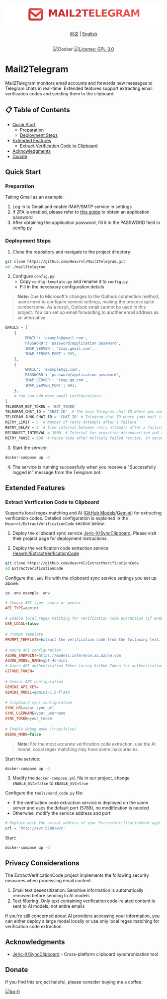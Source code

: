 ![img](../logo/logo-title.png)

<div align="center">
  <a href="../README.md">中文</a> |
  <a href="./README_EN.md">English</a>
</div>
<br>


<div align="center">

![Docker](https://img.shields.io/badge/-Docker-2496ED?style=flat-square&logo=docker&logoColor=white) [![License: GPL-3.0](https://img.shields.io/badge/License-GPL%203.0-4CAF50?style=flat-square)](https://github.com/Heavrnl/mail2telegram/blob/master/LICENSE) 




</div>

# Mail2Telegram

Mail2Telegram monitors email accounts and forwards new messages to Telegram chats in real-time. Extended features support extracting email verification codes and sending them to the clipboard.



## 📋 Table of Contents
- [Quick Start](#quick-start)
  - [Preparation](#preparation)
  - [Deployment Steps](#deployment-steps)
- [Extended Features](#extended-features)
  - [Extract Verification Code to Clipboard](#extract-verification-code-to-clipboard)
- [Acknowledgments](#acknowledgments)
- [Donate](#donate)

## Quick Start

### Preparation

Taking Gmail as an example:
1. Log in to Gmail and enable IMAP/SMTP service in settings
2. If 2FA is enabled, please refer to [this guide](https://support.google.com/accounts/answer/185833?hl=en) to obtain an application password
3. After obtaining the application password, fill it in the PASSWORD field in config.py

### Deployment Steps

1. Clone the repository and navigate to the project directory:

```bash
git clone https://github.com/Heavrnl/Mail2Telegram.git
cd ./mail2telegram
```

2. Configure `config.py`:
   - Copy `config-template.py` and rename it to `config.py`
   - Fill in the necessary configuration details
>**Note:** Due to Microsoft's changes to the Outlook connection method, users need to configure several settings, making the process quite cumbersome. As a result, Outlook email cannot be used in this project. You can set up email forwarding to another email address as an alternative.
```python
EMAILS = [
    {
        'EMAIL': 'example@gmail.com',
        'PASSWORD': 'password/application password',
        'IMAP_SERVER': 'imap.gmail.com',
        'IMAP_SERVER_PORT': 993,
    },
    {
        'EMAIL': 'example@qq.com',
        'PASSWORD': 'password/application password',
        'IMAP_SERVER': 'imap.qq.com',
        'IMAP_SERVER_PORT': 993,
    },
    # You can add more email configurations...
]
TELEGRAM_BOT_TOKEN = 'BOT_TOKEN'
TELEGRAM_CHAT_ID = 'CHAT_ID'  # The main Telegram chat ID where you want to forward emails, can be your USER_ID
TELEGRAM_JUNK_CHAT_ID = 'CHAT_ID' # Telegram chat ID where junk mail is sent, can be your USER_ID
RETRY_LIMIT = 5  # Number of retry attempts after a failure
RETRY_DELAY = 5  # Time interval between retry attempts after a failure
RECONNECT_INTERVAL = 1800  # Interval for proactive disconnection and reconnection, in seconds
RETRY_PAUSE = 600  # Pause time after multiple failed retries, in seconds
```

3. Start the service:

```bash
docker-compose up -d
```

4. The service is running successfully when you receive a "Successfully logged in" message from the Telegram bot.

## Extended Features

### Extract Verification Code to Clipboard
Supports local regex matching and AI ([GitHub Models](https://docs.github.com/en/github-models/prototyping-with-ai-models)/[Gemini](https://aistudio.google.com/apikey)) for extracting verification codes. Detailed configuration is explained in the `Heavrnl/ExtractVerificationCode` section below.

1. Deploy the clipboard sync service [Jeric-X/SyncClipboard](https://github.com/Jeric-X/SyncClipboard). Please visit their project page for deployment instructions.

2. Deploy the verification code extraction service [Heavrnl/ExtractVerificationCode](https://github.com/Heavrnl/ExtractVerificationCode)

```bash
git clone https://github.com/Heavrnl/ExtractVerificationCode
cd ExtractVerificationCode
```

Configure the `.env` file with the clipboard sync service settings you set up above:
```bash
cp .env.example .env
```
```ini
# Choose API type: azure or gemini
API_TYPE=gemini

# Enable local regex matching for verification code extraction (if enabled, local matching will be tried first, then API if it fails)
USE_LOCAL=false

# Prompt template
PROMPT_TEMPLATE=Extract the verification code from the following text. Output only the code, without any other text. If there is no verification code, output 'None'.\n\nText: {input_text}\n\nCode:

# Azure API configuration
AZURE_ENDPOINT=https://models.inference.ai.azure.com
AZURE_MODEL_NAME=gpt-4o-mini
# Azure API authentication Token (using GitHub Token for authentication)
GITHUB_TOKEN=

# Gemini API configuration
GEMINI_API_KEY=
GEMINI_MODEL=gemini-1.5-flash

# Clipboard sync configuration
SYNC_URL=your_sync_url
SYNC_USERNAME=your_username
SYNC_TOKEN=your_token

# Enable debug mode (true/false)
DEBUG_MODE=false
```

> **Note**: For the most accurate verification code extraction, use the AI model. Local regex matching may have some inaccuracies.

Start the service:
```bash
docker-compose up -d
```

3. Modify the `docker-compose.yml` file in our project, change `ENABLE_EVC=false` to `ENABLE_EVC=true`

Configure the `tools/send_code.py` file:
- If the verification code extraction service is deployed on the same server and uses the default port (5788), no modification is needed
- Otherwise, modify the service address and port

```python
# Replace with the actual address of your ExtractVerificationCode application
url = 'http://evc:5788/evc'
```

Start:
```bash
docker-compose up -d
```

## Privacy Considerations

The ExtractVerificationCode project implements the following security measures when processing email content:

1. Email text desensitization: Sensitive information is automatically removed before sending to AI models
2. Text filtering: Only text containing verification code-related content is sent to AI models, not entire emails

If you're still concerned about AI providers accessing your information, you can either deploy a large model locally or use only local regex matching for verification code extraction.

## Acknowledgments

- [Jeric-X/SyncClipboard](https://github.com/Jeric-X/SyncClipboard) - Cross-platform clipboard synchronization tool

## Donate

If you find this project helpful, please consider buying me a coffee:

[![ko-fi](https://ko-fi.com/img/githubbutton_sm.svg)](https://ko-fi.com/0heavrnl)

